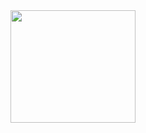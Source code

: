 
  <img src="https://cdn.pixabay.com/photo/2015/04/23/17/41/javascript-736400_960_720.png" height="180" width="200">
